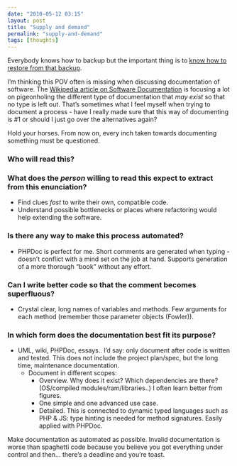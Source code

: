```yaml
---
date: "2010-05-12 03:15"
layout: post
title: "Supply and demand"
permalink: "supply-and-demand"
tags: [thoughts]
---
```


Everybody knows how to backup but the important thing is to <a href="http://www.joelonsoftware.com/items/2009/12/14.html">know how to restore from that backup</a>.

I’m thinking this POV often is missing when discussing documentation of software. The <a href="http://en.wikipedia.org/wiki/Software_documentation">Wikipedia article on Software Documentation</a> is focusing a lot on pigeonholing the different type of documentation that <em>may exist</em> so that no type is left out. That’s sometimes what I feel myself when trying to document a process - have I really made sure that this way of documenting is #1 or should I just go over the alternatives again?

Hold your horses. From now on, every inch taken towards documenting something must be questioned.
<h3><strong>Who</strong> will read this?</h3>
<h3>What does the <em>person</em> willing to read this <strong>expect to extract</strong> from this enunciation?</h3>
<ul>
	<li>Find clues <em>fast</em> to write their own, compatible code.</li>
	<li>Understand possible bottlenecks or places where refactoring would help extending the software.</li>
</ul>
<h3>Is there any way to make this process <strong>automated</strong>?</h3>
<ul>
	<li>PHPDoc is perfect for me. Short comments are generated when typing - doesn’t conflict with a mind set on the job at hand. Supports generation of a more thorough “book” without any effort.</li>
</ul>
<h3>Can I <strong>write better code</strong> so that the comment becomes superfluous?</h3>
<ul>
	<li>Crystal clear, long names of variables and methods. Few arguments for each method (remember those parameter objects (Fowler)).</li>
</ul>
<h3>In which <strong>form</strong> does the documentation best fit its purpose?</h3>
<ul>
	<li>UML, wiki, PHPDoc, essays.. I’d say: only document after code is written and tested. This does not include the project plan/spec, but the long time, maintenance documentation.
<ul>
	<li>Document in different scopes:
<ul>
	<li>Overview. Why does it exist? Which dependencies are there? (OS/compiled modules/ram/libraries..) I often learn better from figures.</li>
	<li>One simple and one advanced use case.</li>
	<li>Detailed. This is connected to dynamic typed languages such as PHP &amp; JS: type hinting is needed for method signatures. Easily applied with PHPDoc.</li>
</ul>
</li>
</ul>
</li>
</ul>
Make documentation as automated as possible. Invalid documentation is worse than spaghetti code because you believe you got everything under control and then… there’s a deadline and you’re toast.
